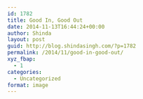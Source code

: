 ```yaml
---
id: 1782
title: Good In, Good Out
date: 2014-11-13T16:44:24+00:00
author: Shinda
layout: post
guid: http://blog.shindasingh.com/?p=1782
permalink: /2014/11/good-in-good-out/
xyz_fbap:
  - 1
categories:
  - Uncategorized
format: image
---
```

